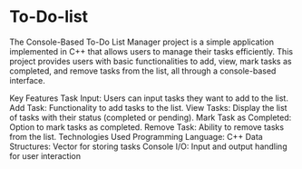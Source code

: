 # To-Do-list
The Console-Based To-Do List Manager project is a simple application implemented in C++ that allows users to manage their tasks efficiently. This project provides users with basic functionalities to add, view, mark tasks as completed, and remove tasks from the list, all through a console-based interface.

Key Features
Task Input: Users can input tasks they want to add to the list.
Add Task: Functionality to add tasks to the list.
View Tasks: Display the list of tasks with their status (completed or pending).
Mark Task as Completed: Option to mark tasks as completed.
Remove Task: Ability to remove tasks from the list.
Technologies Used
Programming Language: C++
Data Structures: Vector for storing tasks
Console I/O: Input and output handling for user interaction
